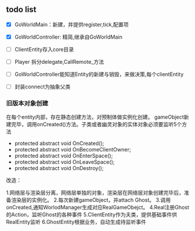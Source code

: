 ## todo list 
- [x] GoWorldMain：新建，并提供register,tick,配置项
- [x] GoWorldController: 精简,继承自GoWorldMain
- [ ] ClientEntity存入core目录
- [ ] Player 拆分delegate,CallRemote_方法
- [ ] GoWorldController能知道Entity的新建与销毁，来做决策,每个clientEntity
- [ ] 封装connect为抽象父类


### 旧版本对象创建

在每个entity内部，存在静态创建方法，对预制体做实例化创建。
gameObject新建完毕，调用onCreated()方法。子类或者幽灵对象的实体对象必须要监听5个方法
* protected abstract void OnCreated();
* protected abstract void OnBecomeClientOwner;
* protected abstract void OnEnterSpace();
* protected abstract void OnLeaveSpace();
* protected abstract void OnDestroy();

改造：

1.网络层与渲染层分离，网络层单独的对象，渲染层在网络层对象创建完毕后，准备渲染层的实例化。
2.每次新建gameObject，并attach Ghost。
3.调用onCreated,通知WorlodManager生成对应RealGameObejct。
4.Real注册Ghost的Action，监听Ghost的各种事件
5.ClientEntity作为夫类，提供基础事件供RealEntity监听
6.GhostEntity根据业务，自动生成待监听事件

